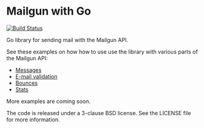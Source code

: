 Mailgun with Go
===============

[![Build Status](https://travis-ci.org/mbanzon/mailgun.png?branch=master)](https://travis-ci.org/mbanzon/mailgun)

Go library for sending mail with the Mailgun API.


See these examples on how how to use use the library with various parts of the Mailgun API:

* [Messages](https://gist.github.com/mbanzon/8179682 "mailgun-message-example.go")
* [E-mail validation](https://gist.github.com/mbanzon/8179989 "mailgun-validation-example.go")
* [Bounces](https://gist.github.com/mbanzon/8179951 "mailgun-bounces-example.go")
* [Stats](https://gist.github.com/mbanzon/8206266 "mailgun-stats-example.go")

More examples are coming soon.

The code is released under a 3-clause BSD license. See the LICENSE file for more information.